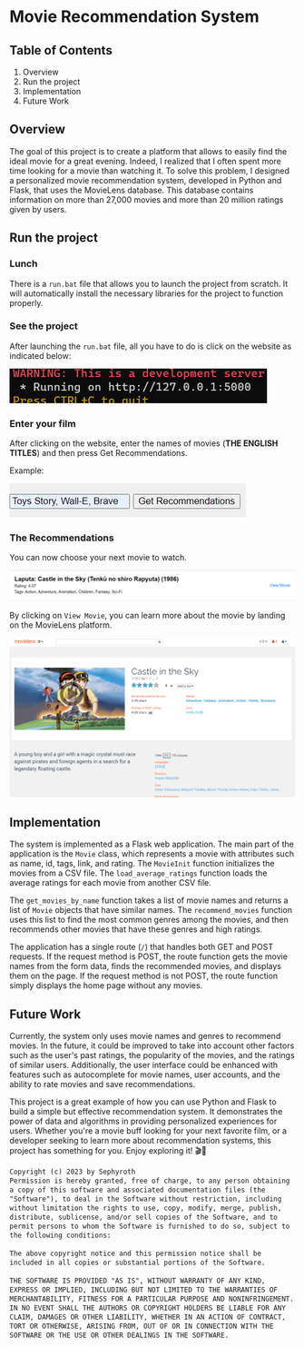 # Movie Recommendation System

## Table of Contents
1. Overview
2. Run the project
3. Implementation
4. Future Work

## Overview <a name="overview"></a>

The goal of this project is to create a platform that allows to easily find the ideal movie for a great evening. Indeed, I realized that I often spent more time looking for a movie than watching it. To solve this problem, I designed a personalized movie recommendation system, developed in Python and Flask, that uses the MovieLens database. This database contains information on more than 27,000 movies and more than 20 million ratings given by users.

## Run the project <a name="run-the-project"></a>

### Lunch

There is a `run.bat` file that allows you to launch the project from scratch. It will automatically install the necessary libraries for the project to function properly.

### See the project

After launching the `run.bat` file, all you have to do is click on the website as indicated below:

![](picture/site.png)


### Enter your film 

After clicking on the website, enter the names of movies (**THE ENGLISH TITLES**) and then press Get Recommendations.

Example:

![](picture/list_film.png)

### The Recommendations

You can now choose your next movie to watch.

![](picture/film.png)

By clicking on `View Movie`, you can learn more about the movie by landing on the MovieLens platform.

![](picture/film_page.png)

## Implementation <a name="implementation"></a>

The system is implemented as a Flask web application. The main part of the application is the `Movie` class, which represents a movie with attributes such as name, id, tags, link, and rating. The `MovieInit` function initializes the movies from a CSV file. The `load_average_ratings` function loads the average ratings for each movie from another CSV file.

The `get_movies_by_name` function takes a list of movie names and returns a list of `Movie` objects that have similar names. The `recommend_movies` function uses this list to find the most common genres among the movies, and then recommends other movies that have these genres and high ratings.

The application has a single route (`/`) that handles both GET and POST requests. If the request method is POST, the route function gets the movie names from the form data, finds the recommended movies, and displays them on the page. If the request method is not POST, the route function simply displays the home page without any movies.


## Future Work <a name="future-work"></a>

Currently, the system only uses movie names and genres to recommend movies. In the future, it could be improved to take into account other factors such as the user's past ratings, the popularity of the movies, and the ratings of similar users. Additionally, the user interface could be enhanced with features such as autocomplete for movie names, user accounts, and the ability to rate movies and save recommendations. 

This project is a great example of how you can use Python and Flask to build a simple but effective recommendation system. It demonstrates the power of data and algorithms in providing personalized experiences for users. Whether you're a movie buff looking for your next favorite film, or a developer seeking to learn more about recommendation systems, this project has something for you. Enjoy exploring it! 🎬🍿

```
Copyright (c) 2023 by Sephyroth
Permission is hereby granted, free of charge, to any person obtaining a copy of this software and associated documentation files (the "Software"), to deal in the Software without restriction, including without limitation the rights to use, copy, modify, merge, publish, distribute, sublicense, and/or sell copies of the Software, and to permit persons to whom the Software is furnished to do so, subject to the following conditions:

The above copyright notice and this permission notice shall be included in all copies or substantial portions of the Software.

THE SOFTWARE IS PROVIDED "AS IS", WITHOUT WARRANTY OF ANY KIND, EXPRESS OR IMPLIED, INCLUDING BUT NOT LIMITED TO THE WARRANTIES OF MERCHANTABILITY, FITNESS FOR A PARTICULAR PURPOSE AND NONINFRINGEMENT. IN NO EVENT SHALL THE AUTHORS OR COPYRIGHT HOLDERS BE LIABLE FOR ANY CLAIM, DAMAGES OR OTHER LIABILITY, WHETHER IN AN ACTION OF CONTRACT, TORT OR OTHERWISE, ARISING FROM, OUT OF OR IN CONNECTION WITH THE SOFTWARE OR THE USE OR OTHER DEALINGS IN THE SOFTWARE.
```
